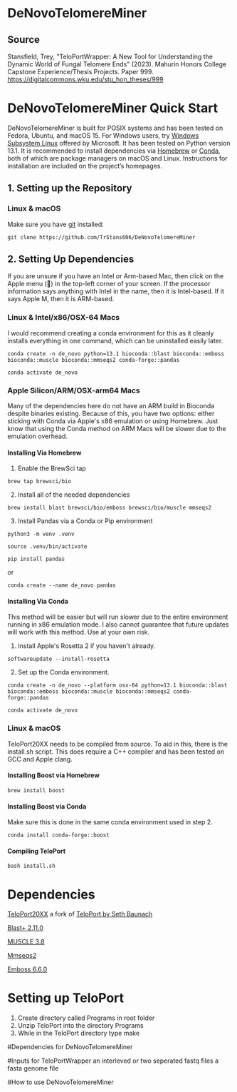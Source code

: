 # DeNovoTelomereMiner

## Source

Stansfield, Trey, "TeloPortWrapper: A New Tool for Understanding the Dynamic World of Fungal Telomere Ends" (2023). Mahurin Honors College Capstone Experience/Thesis Projects. Paper 999.
https://digitalcommons.wku.edu/stu_hon_theses/999

# DeNovoTelomereMiner Quick Start

DeNovoTelomereMiner is built for POSIX systems and has been tested on Fedora, Ubuntu, and macOS 15. For Windows users, try [Windows Subsystem Linux](https://learn.microsoft.com/en-us/windows/wsl/install) offered by Microsoft. It has been tested on Python version 13.1. It is recommended to install dependencies via [Homebrew](https://brew.sh/) or [Conda](https://docs.anaconda.com/miniconda/install/), both of which are package managers on macOS and Linux. Instructions for installation are included on the project’s homepages.

## 1. Setting up the Repository
### Linux & macOS
Make sure you have [git](https://git-scm.com/) installed:

```shell
git clone https://github.com/TrStans606/DeNovoTelomereMiner
```

## 2. Setting Up Dependencies

If you are unsure if you have an Intel or Arm-based Mac, then click on the Apple menu () in the top-left corner of your screen. If the processor information says anything with Intel in the name, then it is Intel-based. If it says Apple M, then it is ARM-based.

### Linux & Intel/x86/OSX-64 Macs 

I would recommend creating a conda environment for this as it cleanly installs everything in one command, which can be uninstalled easily later. 

```shell
conda create -n de_novo python=13.1 bioconda::blast bioconda::emboss bioconda::muscle bioconda::mmseqs2 conda-forge::pandas
```

```shell
conda activate de_novo
```

### Apple Silicon/ARM/OSX-arm64 Macs

Many of the dependencies here do not have an ARM build in Bioconda despite binaries existing. Because of this, you have two options: either sticking with Conda via Apple's x86 emulation or using Homebrew. Just know that using the Conda method on ARM Macs will be slower due to the emulation overhead.

#### Installing Via Homebrew

1. Enable the BrewSci tap 

```shell
brew tap brewsci/bio
```

2. Install all of the needed dependencies

```shell
brew install blast brewsci/bio/emboss brewsci/bio/muscle mmseqs2
```

3. Install Pandas via a Conda or Pip environment

```shell
python3 -m venv .venv
```

```shell
source .venv/bin/activate
```

```shell
pip install pandas
```

or 

```shell
conda create --name de_novo pandas
```

#### Installing Via Conda

This method will be easier but will run slower due to the entire environment running in x86 emulation mode. I also cannot guarantee that future updates will work with this method. Use at your own risk.
1. Install Apple's Rosetta 2 if you haven't already.

```shell
softwareupdate --install-rosetta
```

2. Set up the Conda environment.

```shell
conda create -n de_novo --platform osx-64 python=13.1 bioconda::blast bioconda::emboss bioconda::muscle bioconda::mmseqs2 conda-forge::pandas
```

```shell
conda activate de_novo
```

### Linux & macOS

TeloPort20XX needs to be compiled from source. To aid in this, there is the install.sh script. This does require a C++ compiler and has been tested on GCC and Apple clang.

#### Installing Boost via Homebrew

```shell
brew install boost
```

#### Installing Boost via Conda
Make sure this is done in the same conda environment used in step 2.

```shell
conda install conda-forge::boost
```

#### Compiling TeloPort

```shell
bash install.sh
```

# **Dependencies**

[TeloPort20XX](https://github.com/TrStans606/TeloPort20xx) a fork of [TeloPort by Seth Baunach](https://github.com/sabaunach/TeloPort) 

[Blast+ 2.11.0](https://ftp.ncbi.nlm.nih.gov/blast/executables/blast+/2.11.0/) 

[MUSCLE 3.8](https://drive5.com/muscle/downloads_v3.htm)

[Mmseqs2](https://github.com/soedinglab/MMseqs2/)

[Emboss 6.6.0](http://emboss.sourceforge.net/download/)


# Setting up TeloPort

1. Create directory called Programs in root folder
2. Unzip TeloPort into the directory Programs
3. While in the TeloPort directory type make

#Dependencies for DeNovoTelomereMiner

#Inputs for TeloPortWrapper
an interleved or two seperated fastq files
a fasta genome file
 
#How to use DeNovoTelomereMiner
